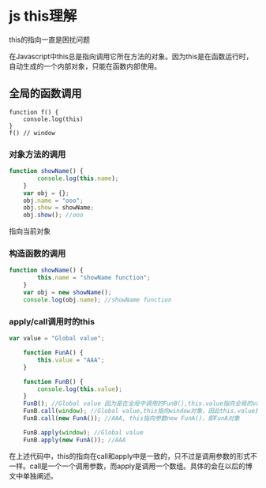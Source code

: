 # js this理解

this的指向一直是困扰问题

在Javascript中this总是指向调用它所在方法的对象。因为this是在函数运行时，自动生成的一个内部对象，只能在函数内部使用。

## 全局的函数调用
```
function f() {
    console.log(this)
}
f() // window
```

### 对象方法的调用
```js
function showName() {
        console.log(this.name);
    }
    var obj = {};
    obj.name = "ooo";
    obj.show = showName;
    obj.show(); //ooo
```
指向当前对象

### 构造函数的调用
```js
function showName() {
        this.name = "showName function";
    }
    var obj = new showName();
    console.log(obj.name); //showName function
```

### apply/call调用时的this
```js
var value = "Global value";

    function FunA() {
        this.value = "AAA";
    }

    function FunB() {
        console.log(this.value);
    }
    FunB(); //Global value 因为是在全局中调用的FunB(),this.value指向全局的value
    FunB.call(window); //Global value,this指向window对象，因此this.value指向全局的value
    FunB.call(new FunA()); //AAA, this指向参数new FunA()，即FunA对象

    FunB.apply(window); //Global value
    FunB.apply(new FunA()); //AAA
```
在上述代码中，this的指向在call和apply中是一致的，只不过是调用参数的形式不一样。call是一个一个调用参数，而apply是调用一个数组。具体的会在以后的博文中单独阐述。